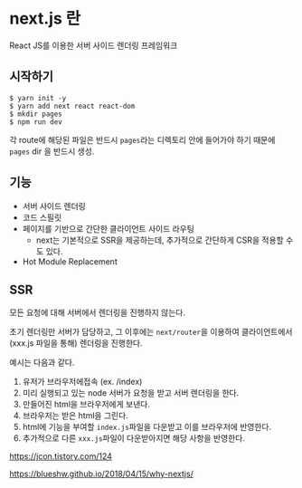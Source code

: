 # next.js 란

React JS를 이용한 서버 사이드 렌더링 프레임워크



## 시작하기

```shell
$ yarn init -y
$ yarn add next react react-dom
$ mkdir pages
$ npm run dev
```

각 route에 해당된 파일은 반드시 `pages`라는 디렉토리 안에 들어가야 하기 때문에 `pages` dir 을 반드시 생성.





## 기능

- 서버 사이드 렌더링
- 코드 스필릿
- 페이지를 기반으로 간단한 클라이언트 사이드 라우팅
  - next는 기본적으로 SSR을 제공하는데, 추가적으로 간단하게 CSR을 적용할 수도 있다.
- Hot Module Replacement





## SSR

모든 요청에 대해 서버에서 렌더링을 진행하지 않는다. 

초기 렌더링만 서버가 담당하고, 그 이후에는 `next/router`을 이용하여 클라이언트에서(xxx.js 파일을 통해) 렌더링을 진행한다.

예시는 다음과 같다.

1. 유저가 브라우저에접속 (ex. /index)
2. 미리 실행되고 있는 node 서버가 요청을 받고 서버 렌더링을 한다.
3. 만들어진 html을 브라우저에게 보낸다.
4. 브라우저는 받은 html을 그린다.
5. html에 기능을 부여할 `index.js`파일을 다운받고 이를 브라우저에 반영한다.
6. 추가적으로 다른 `xxx.js`파일이 다운받아지면 해당 사항을 반영한다.



https://jcon.tistory.com/124

https://blueshw.github.io/2018/04/15/why-nextjs/



